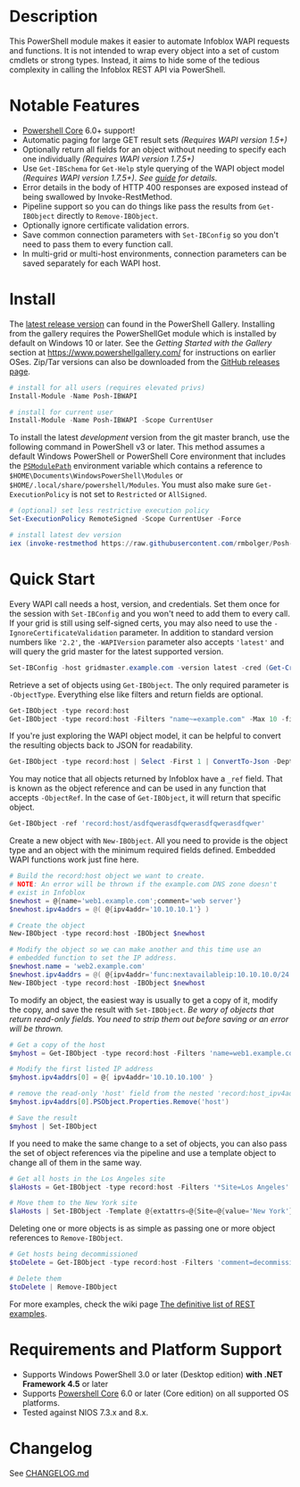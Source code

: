 # Description

This PowerShell module makes it easier to automate Infoblox WAPI requests and functions. It is not intended to wrap every object into a set of custom cmdlets or strong types. Instead, it aims to hide some of the tedious complexity in calling the Infoblox REST API via PowerShell.

# Notable Features

- [Powershell Core](https://github.com/PowerShell/PowerShell) 6.0+ support!
- Automatic paging for large GET result sets *(Requires WAPI version 1.5+)*
- Optionally return all fields for an object without needing to specify each one individually *(Requires WAPI version 1.7.5+)*
- Use `Get-IBSchema` for `Get-Help` style querying of the WAPI object model *(Requires WAPI version 1.7.5+)*. *See [guide](https://github.com/rmbolger/Posh-IBWAPI/wiki/Guide-to-Get-IBSchema) for details.*
- Error details in the body of HTTP 400 responses are exposed instead of being swallowed by Invoke-RestMethod.
- Pipeline support so you can do things like pass the results from `Get-IBObject` directly to `Remove-IBObject`.
- Optionally ignore certificate validation errors.
- Save common connection parameters with `Set-IBConfig` so you don't need to pass them to every function call.
- In multi-grid or multi-host environments, connection parameters can be saved separately for each WAPI host.

# Install

The [latest release version](https://www.powershellgallery.com/packages/Posh-IBWAPI) can found in the PowerShell Gallery. Installing from the gallery requires the PowerShellGet module which is installed by default on Windows 10 or later. See the *Getting Started with the Gallery* section at https://www.powershellgallery.com/ for instructions on earlier OSes. Zip/Tar versions can also be downloaded from the [GitHub releases page](https://github.com/rmbolger/Posh-IBWAPI/releases).

```powershell
# install for all users (requires elevated privs)
Install-Module -Name Posh-IBWAPI

# install for current user
Install-Module -Name Posh-IBWAPI -Scope CurrentUser
```

To install the latest *development* version from the git master branch, use the following command in PowerShell v3 or later. This method assumes a default Windows PowerShell or PowerShell Core environment that includes the [`PSModulePath`](https://msdn.microsoft.com/en-us/library/dd878326.aspx) environment variable which contains a reference to `$HOME\Documents\WindowsPowerShell\Modules` or `$HOME/.local/share/powershell/Modules`. You must also make sure `Get-ExecutionPolicy` is not set to `Restricted` or `AllSigned`.

```powershell
# (optional) set less restrictive execution policy
Set-ExecutionPolicy RemoteSigned -Scope CurrentUser -Force

# install latest dev version
iex (invoke-restmethod https://raw.githubusercontent.com/rmbolger/Posh-IBWAPI/master/instdev.ps1)
```



# Quick Start

Every WAPI call needs a host, version, and credentials. Set them once for the session with `Set-IBConfig` and you won't need to add them to every call. If your grid is still using self-signed certs, you may also need to use the `-IgnoreCertificateValidation` parameter. In addition to standard version numbers like `'2.2'`, the `-WAPIVersion` parameter also accepts `'latest'` and will query the grid master for the latest supported version.

```powershell
Set-IBConfig -host gridmaster.example.com -version latest -cred (Get-Credential) -IgnoreCert
```

Retrieve a set of objects using `Get-IBObject`. The only required parameter is `-ObjectType`. Everything else like filters and return fields are optional.

```powershell
Get-IBObject -type record:host
Get-IBObject -type record:host -Filters "name~=example.com" -Max 10 -fields extattrs
```

If you're just exploring the WAPI object model, it can be helpful to convert the resulting objects back to JSON for readability.

```powershell
Get-IBObject -type record:host | Select -First 1 | ConvertTo-Json -Depth 5
```

You may notice that all objects returned by Infoblox have a `_ref` field. That is known as the object reference and can be used in any function that accepts `-ObjectRef`. In the case of `Get-IBObject`, it will return that specific object.

```powershell
Get-IBObject -ref 'record:host/asdfqwerasdfqwerasdfqwerasdfqwer'
```

Create a new object with `New-IBObject`. All you need to provide is the object type and an object with the minimum required fields defined. Embedded WAPI functions work just fine here.

```powershell
# Build the record:host object we want to create.
# NOTE: An error will be thrown if the example.com DNS zone doesn't
# exist in Infoblox
$newhost = @{name='web1.example.com';comment='web server'}
$newhost.ipv4addrs = @( @{ipv4addr='10.10.10.1'} )

# Create the object
New-IBObject -type record:host -IBObject $newhost

# Modify the object so we can make another and this time use an
# embedded function to set the IP address.
$newhost.name = 'web2.example.com'
$newhost.ipv4addrs = @( @{ipv4addr='func:nextavailableip:10.10.10.0/24'} )
New-IBObject -type record:host -IBObject $newhost
```

To modify an object, the easiest way is usually to get a copy of it, modify the copy, and save the result with `Set-IBObject`. *Be wary of objects that return read-only fields. You need to strip them out before saving or an error will be thrown.*

```powershell
# Get a copy of the host
$myhost = Get-IBObject -type record:host -Filters 'name=web1.example.com'

# Modify the first listed IP address
$myhost.ipv4addrs[0] = @{ ipv4addr='10.10.10.100' }

# remove the read-only 'host' field from the nested 'record:host_ipv4addr' object
$myhost.ipv4addrs[0].PSObject.Properties.Remove('host')

# Save the result
$myhost | Set-IBObject
```

If you need to make the same change to a set of objects, you can also pass the set of object references via the pipeline and use a template object to change all of them in the same way.

```powershell
# Get all hosts in the Los Angeles site
$laHosts = Get-IBObject -type record:host -Filters '*Site=Los Angeles'

# Move them to the New York site
$laHosts | Set-IBObject -Template @{extattrs=@{Site=@{value='New York'}}}
```

Deleting one or more objects is as simple as passing one or more object references to `Remove-IBObject`.

```powershell
# Get hosts being decommissioned
$toDelete = Get-IBObject -type record:host -Filters 'comment=decommission'

# Delete them
$toDelete | Remove-IBObject
```

For more examples, check the wiki page [The definitive list of REST examples](https://github.com/rmbolger/Posh-IBWAPI/wiki/The-definitive-list-of-REST-examples).


# Requirements and Platform Support

* Supports Windows PowerShell 3.0 or later (Desktop edition) **with .NET Framework 4.5** or later
* Supports [Powershell Core](https://github.com/PowerShell/PowerShell) 6.0 or later (Core edition) on all supported OS platforms.
* Tested against NIOS 7.3.x and 8.x.

# Changelog

See [CHANGELOG.md](/CHANGELOG.md)
